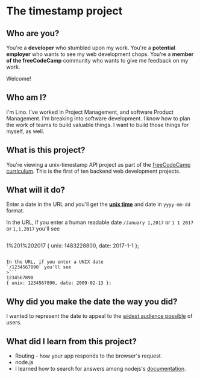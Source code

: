 The timestamp project
===

## Who are you?
You're a **developer** who stumbled upon my work. You're a **potential employer** who wants to see my web development chops. You're a **member of the freeCodeCamp** community who wants to give me feedback on my work.

Welcome!

## Who am I?
I'm Lino. I've worked in Project Management, and software Product Management. I'm breaking into software development. I know how to plan the work of teams to build valuable things. I want to build those things for myself, as well.

## What is this project?
You're viewing a unix-timestamp API project as part of the [freeCodeCamp curriculum](https://www.freecodecamp.com/challenges/timestamp-microservice). This is the first of ten backend web development projects.

## What will it do?
Enter a date in the URL and you'll get the [**unix time**](https://en.wikipedia.org/wiki/Unix_time) and date in `yyyy-mm-dd` format.

In the URL, if you enter a human readable date
`/January 1,2017` or `1 1 2017` or `1,1,2017` you'll see

>```
1%201%202017
{ unix: 1483228800, date: 2017-1-1 };
```

In the URL, if you enter a UNIX date
`/1234567890` you'll see
>```
1234567890
{ unix: 1234567890, date: 2009-02-13 };
```

## Why did you make the date the way you did?
I wanted to represent the date to appeal to the [widest audience possible](https://www.theguardian.com/news/datablog/2013/dec/16/why-do-americans-write-the-month-before-the-day) of users.

## What did I learn from this project?
* Routing - how your app responds to the browser's request.
* node.js
* I learned how to search for answers among nodejs's [documentation](https://nodejs.org/en/).
